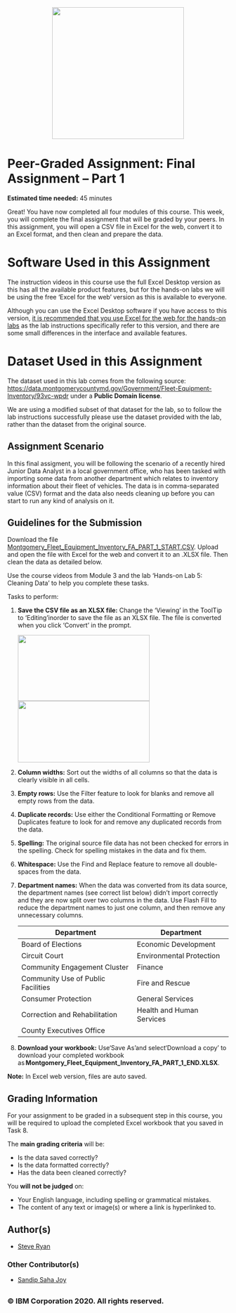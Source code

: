 <div class="markdown-body editormd-preview-container editormd-preview-active" previewcontainer="true"><center>
<img src="https://cf-courses-data.s3.us.cloud-object-storage.appdomain.cloud/IBMDeveloperSkillsNetwork-DA0130EN-SkillsNetwork/images/SN_web_lightmode.png" width="300">
</center>

<h1><span class="header-link octicon octicon-link"></span>Peer-Graded Assignment: Final Assignment – Part 1</h1><p><strong>Estimated time needed:</strong> 45 minutes</p>
<p>Great! You have now completed all four modules of this course. This week, you will complete the final assignment that will be graded by your peers. In this assignment, you will open a CSV file in Excel for the web, convert it to an Excel format, and then clean and prepare the data.</p>
<h1><span class="header-link octicon octicon-link"></span>Software Used in this Assignment</h1><p>The instruction videos in this course use the full Excel Desktop version as this has all the available product features, but for the hands-on labs we will be using the free ‘Excel for the web’ version as this is available to everyone.</p>
<p>Although you can use the Excel Desktop software if you have access to this version, <ins>it is recommended that you use Excel for the web for the hands-on labs</ins> as the lab instructions specifically refer to this version, and there are some small differences in the interface and available features.</p>
<h1><span class="header-link octicon octicon-link"></span>Dataset Used in this Assignment</h1><p>The dataset used in this lab comes from the following source: <a href="https://data.montgomerycountymd.gov/Government/Fleet-Equipment-Inventory/93vc-wpdr" target="_blank" rel="noopener noreferrer">https://data.montgomerycountymd.gov/Government/Fleet-Equipment-Inventory/93vc-wpdr</a> under a <strong>Public Domain license</strong>. </p>
<p>We are using a modified subset of that dataset for the lab, so to follow the lab instructions successfully please use the dataset provided with the lab, rather than the dataset from the original source.</p>
<h2><span class="header-link octicon octicon-link"></span>Assignment Scenario</h2><p>In this final assigment, you will be following the scenario of a recently hired Junior Data Analyst in a local government office, who has been tasked with importing some data from another department which relates to inventory information about their fleet of vehicles. The data is in comma-separated value (CSV) format and the data also needs cleaning up before you can start to run any kind of analysis on it.</p>
<h2><span class="header-link octicon octicon-link"></span>Guidelines for the Submission</h2><p>Download the file <a href="https://cf-courses-data.s3.us.cloud-object-storage.appdomain.cloud/IBMDeveloperSkillsNetwork-DA0130EN-SkillsNetwork/Hands-on%20Labs/Peer%20Graded%20Assignment%20-%20Part%201/Montgomery_Fleet_Equipment_Inventory_FA_PART_1_START.csv" target="_blank" rel="noopener noreferrer">Montgomery_Fleet_Equipment_Inventory_FA_PART_1_START.CSV</a>. Upload and open the file with Excel for the web and convert it to an .XLSX file. Then clean the data as detailed below.</p>
<p>Use the course videos from Module 3 and the lab ‘Hands-on Lab 5: Cleaning Data’ to help you complete these tasks.</p>
<p>Tasks to perform:</p>
<ol>
<li><p><strong>Save the CSV file as an XLSX file:</strong> Change the ‘Viewing’ in the ToolTip to ‘Editing’inorder to save the file as an XLSX file. The file is converted when you click ‘Convert’ in the prompt.</p>
<img src="https://cf-courses-data.s3.us.cloud-object-storage.appdomain.cloud/IBMDeveloperSkillsNetwork-DA0130EN-SkillsNetwork/images/saving1.png" height="150" width="300">
<img src="https://cf-courses-data.s3.us.cloud-object-storage.appdomain.cloud/IBMDeveloperSkillsNetwork-DA0130EN-SkillsNetwork/images/saving2.png" height="140" width="300">

</li><li><p><strong>Column widths:</strong>&nbsp;Sort out the widths of all columns so that the data is clearly visible in all cells.</p>
</li><li><p><strong>Empty rows:</strong> Use the Filter feature to look for blanks and remove all empty rows from the data.</p>
</li><li><p><strong>Duplicate records:</strong> Use either the Conditional Formatting or Remove Duplicates feature to look for and remove any duplicated records from the data.</p>
</li><li><p><strong>Spelling:</strong> The original source file data has not been checked for errors in the spelling. Check for spelling mistakes in the data and fix them. </p>
</li><li><p><strong>Whitespace:</strong>&nbsp;Use the Find and Replace feature to remove all double-spaces from the data.</p>
</li><li><p><strong>Department names:</strong> When the data was converted from its data source, the department names (see correct list below) didn’t import correctly and they are now split over two columns in the data. Use Flash Fill to reduce the department names to just one column, and then remove any unnecessary columns.</p>
<table>
<thead>
<tr>
<th>Department</th>
<th>Department</th>
</tr>
</thead>
<tbody><tr>
<td>Board of Elections</td>
<td>Economic Development</td>
</tr>
<tr>
<td>Circuit Court</td>
<td>Environmental Protection</td>
</tr>
<tr>
<td>Community Engagement Cluster</td>
<td>Finance</td>
</tr>
<tr>
<td>Community Use of Public Facilities</td>
<td>Fire and Rescue</td>
</tr>
<tr>
<td>Consumer Protection</td>
<td>General Services</td>
</tr>
<tr>
<td>Correction and Rehabilitation</td>
<td>Health and Human Services</td>
</tr>
<tr>
<td>County Executives Office</td>
<td></td>
</tr>
</tbody></table>
</li><li><p><strong>Download your workbook:</strong> Use‘Save As’and select‘Download a copy’ to download your completed workbook as <strong>Montgomery_Fleet_Equipment_Inventory_FA_PART_1_END.XLSX</strong>.</p>
</li></ol>
<p><strong>Note:</strong> In Excel web version, files are auto saved. </p>
<h2><span class="header-link octicon octicon-link"></span>Grading Information</h2><p>For your assignment to be graded in a subsequent step in this course, you will be required to upload the completed Excel workbook that you saved in Task 8.</p>
<p>The&nbsp;<strong>main grading criteria</strong>&nbsp;will be:</p>
<ul>
<li>Is the data saved correctly?</li><li>Is the data formatted correctly?</li><li>Has the data been cleaned correctly?</li></ul>
<p>You&nbsp;<strong>will not be judged</strong>&nbsp;on:</p>
<ul>
<li>Your English language, including spelling or grammatical mistakes.</li><li>The content of any text or image(s) or where a link is hyperlinked to.</li></ul>
<h2><span class="header-link octicon octicon-link"></span>Author(s)</h2><ul>
<li><a href="https://www.linkedin.com/in/stevelryan" target="_blank" rel="noopener noreferrer">Steve Ryan</a></li></ul>
<h3><span class="header-link octicon octicon-link"></span>Other Contributor(s)</h3><ul>
<li><a href="https://www.linkedin.com/in/sandipsahajoy/" target="_blank" rel="noopener noreferrer">Sandip Saha Joy</a></li></ul>
<h2><span class="header-link octicon octicon-link"></span></h2><h3> © IBM Corporation 2020. All rights reserved. </h3><h3></h3></div>